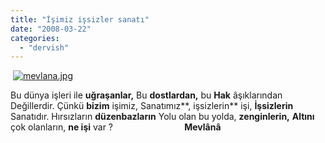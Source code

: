 ```yaml
---
title: "İşimiz işsizler sanatı"
date: "2008-03-22"
categories: 
  - "dervish"
---
```


 [![mevlana.jpg](/uploads/2008/03/mevlana-6.jpg)](/uploads/2008/03/mevlana-6.jpg "mevlana.jpg")

Bu dünya işleri ile **uğraşanlar,** Bu **dostlardan,** bu **Hak** âşıklarından Değillerdir. Çünkü **bizim** işimiz, Sanatımız**, işsizlerin** işi, **İşsizlerin** Sanatıdır. Hırsızların **düzenbazların** Yolu olan bu yolda, **zenginlerin,** **Altını** çok olanların, **ne işi** var ?                             **Mevlânâ**
